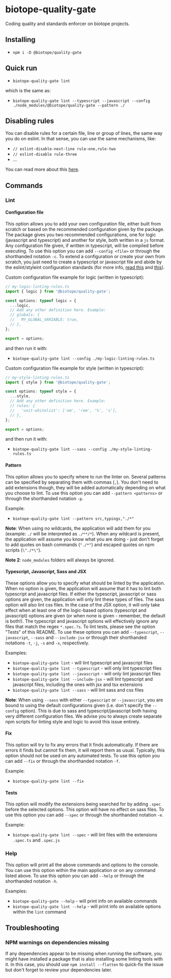 # biotope-quality-gate

Coding quality and standards enforcer on biotope projects.

## Installing
- `npm i -D @biotope/quality-gate`

## Quick run
- `biotope-quality-gate lint`

which is the same as:
- `biotope-quality-gate lint --typescript --javascript --config ./node_modules/@biotope/quality-gate --pattern ./`

## Disabling rules
You can disable rules for a certain file, line or group of lines, the same way you do on eslint.
In that sense, you can use the same mechanisms, like:
- `// eslint-disable-next-line rule-one,rule-two`
- `// eslint-disable rule-three`
- ...

You can read more about this [here][link-eslint-disable].

## Commands

### Lint

#### Configuration file
This option allows you to add your own configuration file, either built from scratch or based on the
recommended configuration given by the package.
The package gives you two recommended configurations, one for logic (javascript and typescript) and
another for style, both written in a `js` format.
Any configuration file given, if written in typescript, will be compiled before executing.
To use this option you can add `--config <file>` or through the shorthanded notation `-c`.
To extend a configuration or create your own from scratch, you just need to create a typescript or
javascript file and abide by the eslint/styleint configuration standards (for more info,
[read this][link-eslint-config] and [this][link-stylelint-config]).

Custom configuration file example for logic (written in typescript):
```typescript
// my-logic-linting-rules.ts
import { logic } from '@biotope/quality-gate';

const options: typeof logic = {
  ...logic,
  // Add any other definition here. Example:
  // globals: {
  //   MY_GLOBAL_VARIABLE: true,
  // },
};

export = options;
```
and then run it with:
- `biotope-quality-gate lint --config ./my-logic-linting-rules.ts`

Custom configuration file example for style (written in typescript):
```typescript
// my-style-linting-rules.ts
import { style } from '@biotope/quality-gate';

const options: typeof style = {
  ...style,
  // Add any other definition here. Example:
  // rules: {
  //   'unit-whitelist': ['em', 'rem', '%', 's'],
  // },
};

export = options;
```
and then run it with:
- `biotope-quality-gate lint --sass --config ./my-style-linting-rules.ts`

#### Pattern
This option allows you to specify where to run the linter on. Several patterns can be specified by
separating them with commas (`,`). You don't need to add extensions though, they will be added
automatically depending on what you choose to lint.
To use this option you can add `--pattern <patterns>` or through the shorthanded notation `-p`.

Example:
- `biotope-quality-gate lint --pattern src,typings,"./*"`

**Note**: When using no wildcards, the application will add them for you (example: `./` will be
interpreted as `./**/*`). When any wildcard is present, the application will assume you know what
you are doing - just don't forget to add quotes on bash commands (`"./*"`) and escaped quotes on
npm scripts (`\"./*\"`).

**Note 2**: `node_modules` folders will always be ignored.

#### Typescript, Javascript, Sass and JSX
These options allow you to specify what should be linted by the application. When no option is
given, the application will assume that it has to lint both typescript and javascript files. If
either the typescript, javascript or sass options are given, the application will only lint these
types of files. The sass option will also lint css files.
In the case of the JSX option, it will only take effect when at least one of the logic-based options
(typescript and javascript) options are given (or when none is given - remember, the default is
both!).
The typescript and javascript options will effectively ignore any files that match the regex
`*.spec.?s`. To lint tests, please see the option "Tests" of this README.
To use these options you can add `--typescript`, `--javascript`, `--sass` and `--include-jsx` or
through their shorthanded notations `-t`, `-j`, `-s` and `-x`, respectively.

Examples:
- `biotope-quality-gate lint` - will lint typescript and javascript files
- `biotope-quality-gate lint --typescript` - will only lint typescript files
- `biotope-quality-gate lint --javascript` - will only lint javascript files
- `biotope-quality-gate lint --include-jsx` - will lint typescript and javascript files, including
the ones with jsx and tsx extensions
- `biotope-quality-gate lint --sass` - will lint sass and css files

**Note**: When using `--sass` with either `--typescript` or `--javascript`, you are bound to using
the default configurations given (i.e. don't specify the `--config` option). This is due to sass and
typescript/javascript both having very different configuration files. We advise you to always create
separate npm scripts for linting style and logic to avoid this issue entirely.

#### Fix
This option will try to fix any errors that it finds automatically. If there are errors it finds but
cannot fix them, it will report them as usual.
Typically, this option should not be used on any automated tests.
To use this option you can add `--fix` or through the shorthanded notation `-f`.

Example:
- `biotope-quality-gate lint --fix`

#### Tests
This option will modify the extensions being searched for by adding `.spec` before the selected
options. This option will have no effect on sass files.
To use this option you can add `--spec` or through the shorthanded notation `-e`.

Example:
- `biotope-quality-gate lint --spec` - will lint files with the extensions `.spec.ts` and `.spec.js`

### Help
This option will print all the above commands and options to the console.
You can use this option within the main application or on any command listed above.
To use this option you can add `--help` or through the shorthanded notation `-h`.

Examples:
- `biotope-quality-gate --help` - will print info on available commands
- `biotope-quality-gate lint --help` - will print info on available options within the `lint`
command

## Troubleshooting

### NPM warnings on dependencies missing
If any dependencies appear to be missing when running the software, you might have installed a
package that is also installing some linting tools with it. In this case, you should use
`npm install --flatten` to quick-fix the issue but don't forget to review your dependencies later.



[link-eslint-config]: https://eslint.org/docs/user-guide/configuring
[link-eslint-disable]: https://eslint.org/docs/user-guide/configuring#disabling-rules-with-inline-comments
[link-stylelint-config]: https://stylelint.io/user-guide/configuration/#the-configuration-object

